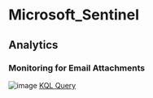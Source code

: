 # Microsoft_Sentinel
## Analytics

### Monitoring for Email Attachments
![image](https://user-images.githubusercontent.com/37104267/199955393-22f66a30-9652-4807-9d6c-13c0700243d8.png)
[KQL Query](https://github.com/madhuperera/Microsoft_Sentinel/blob/main/Analytics/MonitorEmailAttachmentLeaks.kql "KQL Query")
